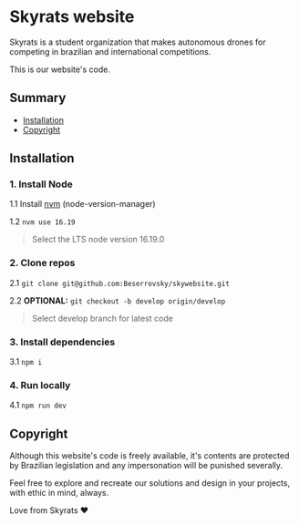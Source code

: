 # Skyrats website

Skyrats is a student organization that makes autonomous drones for competing in brazilian and international competitions.

This is our website's code.

## Summary

- [Installation](#installation)
- [Copyright](#copyright)

## Installation

### 1. Install Node
1.1 Install [nvm](https://github.com/nvm-sh/nvm) (node-version-manager)

1.2 `nvm use 16.19`
> Select the LTS node version 16.19.0

### 2. Clone repos
2.1 `git clone git@github.com:Beserrovsky/skywebsite.git`

2.2 **OPTIONAL:** `git checkout -b develop origin/develop`
> Select develop branch for latest code

### 3. Install dependencies
3.1 `npm i`

### 4. Run locally
4.1 `npm run dev`

## Copyright

Although this website's code is freely available, it's contents are protected by Brazilian legislation and any impersonation will be punished severally.

Feel free to explore and recreate our solutions and design in your projects, with ethic in mind, always.

Love from Skyrats ❤️
